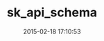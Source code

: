 ---
layout: post
title:  "sk_api_schema"
repo:   "salesking/sk_api_schema"
date:   2015-02-18 17:10:53
gemurl: http://github.com/salesking/sk_api_schema
---